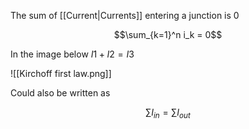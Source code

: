 The sum of [[Current|Currents]] entering a junction is 0

$$\sum_{k=1}^n i_k = 0$$

In the image below $I1 + I2 = I3$

![[Kirchoff first law.png]]

Could also be written as 

$$\sum I_{in} = \sum I_{out}$$